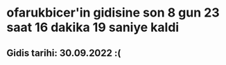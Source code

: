 # ofarukbicer'in gidisine son 8 gun 23 saat 16 dakika 19 saniye kaldi

## Gidis tarihi: 30.09.2022 :(